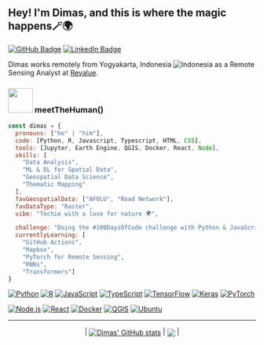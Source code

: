 ## Hey! I'm Dimas, and this is where the magic happens🪄🌍
[![GitHub Badge](https://img.shields.io/github/followers/dimasmaulana99?style=social)](https://github.com/dimasmaulana99?tab=followers)
[![LinkedIn Badge](https://img.shields.io/badge/My-LinkedIn-blue)](https://www.linkedin.com/in/dimasmaulana99)

Dimas works remotely from Yogyakarta, Indonesia ![Indonesia](https://raw.githubusercontent.com/stevenrskelton/flag-icon/master/png/16/country-4x3/id.png "Indonesia") as a Remote Sensing Analyst at [Revalue](https://revalue.earth/).
### <img src="https://media4.giphy.com/media/v1.Y2lkPTc5MGI3NjExNDNnOGszYnY5amp5MWxueG45MHpieWNjNG5wMGV6MHpma2lwZTZ0YiZlcD12MV9pbnRlcm5hbF9naWZfYnlfaWQmY3Q9cw/LSG23wzclSytSfwUA2/giphy.gif" width="50"> meetTheHuman()

```javascript
const dimas = {
  pronouns: ["he" | "him"],
  code: [Python, R, Javascript, Typescript, HTML, CSS],
  tools: [Jupyter, Earth Engine, QGIS, Docker, React, Node],
  skills: [
    "Data Analysis",
    "ML & DL for Spatial Data",
    "Geospatial Data Science",
    "Thematic Mapping"
  ],
  favGeospatialData: ["AFOLU", "Road Network"],
  favDataType: "Raster",
  vibe: "Techie with a love for nature 🌍",

  challenge: "Doing the #100DaysOfCode challenge with Python & JavaScript",
  currentlyLearning: [
    "GitHub Actions",
    "Mapbox",
    "PyTorch for Remote Sensing",
    "RNNs",
    "Transformers"]
}
```
[![Python](https://img.shields.io/badge/Python-%233670A0.svg?style=for-the-badge&logo=Python&logoColor=ffdd54)](https://www.python.org/)
[![R](https://img.shields.io/badge/R-%23276DC3.svg?style=for-the-badge&logo=r&logoColor=white)](https://www.r-project.org/)
[![JavaScript](https://img.shields.io/badge/JavaScript-%23F7DF1E.svg?style=for-the-badge&logo=JavaScript&logoColor=black)](https://developer.mozilla.org/en-US/docs/Web/JavaScript)
[![TypeScript](https://img.shields.io/badge/TypeScript-%233178C6.svg?style=for-the-badge&logo=TypeScript&logoColor=white)](https://www.typescriptlang.org/)
[![TensorFlow](https://img.shields.io/badge/TensorFlow-%23FF6F00.svg?style=for-the-badge&logo=TensorFlow&logoColor=white)](https://www.tensorflow.org/)
[![Keras](https://img.shields.io/badge/Keras-%23D00000.svg?style=for-the-badge&logo=Keras&logoColor=white)](https://keras.io/)
[![PyTorch](https://img.shields.io/badge/PyTorch-%23EE4C2C.svg?style=for-the-badge&logo=PyTorch&logoColor=white)](https://pytorch.org/)

[![Node.js](https://img.shields.io/badge/Node.js-%23339933.svg?style=for-the-badge&logo=Node.js&logoColor=white)](https://nodejs.org/)
[![React](https://img.shields.io/badge/React-%2361DAFB.svg?style=for-the-badge&logo=React&logoColor=black)](https://react.dev/)
[![Docker](https://img.shields.io/badge/Docker-%230db7ed.svg?style=for-the-badge&logo=Docker&logoColor=white)](https://www.docker.com/)
[![QGIS](https://img.shields.io/badge/QGIS-%23589933.svg?style=for-the-badge&logo=QGIS&logoColor=white)](https://qgis.org/)
[![Ubuntu](https://img.shields.io/badge/Ubuntu-%23E95420.svg?style=for-the-badge&logo=Ubuntu&logoColor=white&color=blueviolet)](https://ubuntu.com/)

---
<div align="center">
  | <a href="https://github.com/anuraghazra/github-readme-stats"><img align="center" src="https://github-readme-stats.vercel.app/api?username=dimasmaulana99&show_icons=true&include_all_commits=true&theme=react&hide_border=true&rank_icon=percentile&custom_title=Dimas%27+GitHub+Stats" alt="Dimas' GitHub stats" /></a> | <a href="https://github.com/anuraghazra/github-readme-stats"><img align="center" src="https://github-readme-stats.vercel.app/api/top-langs/?username=dimasmaulana99&layout=compact&theme=react&langs_count=5&hide=go,html,css,tex&hide_border=true" /></a> |
</div>
